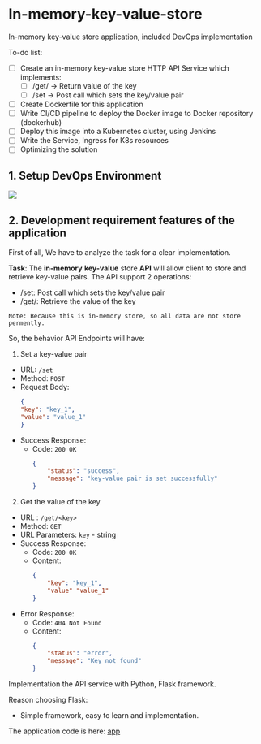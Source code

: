 # In-memory-key-value-store
In-memory key-value store application, included DevOps implementation 

To-do list: 
- [ ] Create an in-memory key-value store HTTP API Service which implements:
  - [ ] /get/<key> -> Return value of the key 
  - [ ] /set -> Post call which sets the key/value pair 
- [ ] Create Dockerfile for this application 
- [ ] Write CI/CD pipeline to deploy the Docker image to Docker repository (dockerhub)
- [ ] Deploy this image into a Kubernetes cluster, using Jenkins 
- [ ] Write the Service, Ingress for K8s resources 
- [ ] Optimizing the solution 

## 1. Setup DevOps Environment 
![](./images/../key-value-api.drawio%20(1).png)

## 2. Development requirement features of the application 

First of all, We have to analyze the task for a clear implementation.

**Task**: The **in-memory** **key-value** store **API** will allow client to store and retrieve key-value pairs. The API support 2 operations:
- /set: Post call which sets the key/value pair
- /get/<key>: Retrieve the value of the key  

```Note: Because this is in-memory store, so all data are not store permently.``` 

So, the behavior API Endpoints will have:
1. Set a key-value pair
- URL: `/set`
- Method: `POST`
- Request Body: 
    ```json 
    {
    "key": "key_1",
    "value": "value_1"
    }
    ```
- Success Response:
  - Code: `200 OK`
    ```json
    {
        "status": "success",
        "message": "key-value pair is set successfully"
    }
    ```
2. Get the value of the key
- URL : `/get/<key>`
- Method: `GET`
- URL Parameters: `key` - string 
- Success Response: 
  - Code: `200 OK`
  - Content: 
    ```json
    {
        "key": "key_1",
        "value" "value_1"
    }
    ```
- Error Response:
  - Code: `404 Not Found`
  - Content:
    ```json
    {
        "status": "error",
        "message": "Key not found"
    }
    ```
Implementation the API service with Python, Flask framework.

Reason choosing Flask:
- Simple framework, easy to learn and implementation. 

The application code is here: [app](./app/app.py)